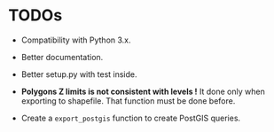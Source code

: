 # TODOs

 * Compatibility with Python 3.x.

 * Better documentation.

 * Better setup.py with test inside.

 * __Polygons Z limits is not consistent with levels !__
   It done only when exporting to shapefile. That function must be done before.
   
 * Create a `export_postgis` function to create PostGIS queries.
 
